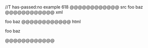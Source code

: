 //T has-passed:no
example 618
@@@@@@@@@@@@ src
foo 
 baz
@@@@@@@@@@@@ xml
<?xml version="1.0" encoding="UTF-8"?>
<!DOCTYPE document SYSTEM "CommonMark.dtd">
<document xmlns="http://commonmark.org/xml/1.0">
  <paragraph>
    <text>foo</text>
    <softbreak />
    <text>baz</text>
  </paragraph>
</document>
@@@@@@@@@@@@ html
<p>foo
baz</p>
@@@@@@@@@@@@
